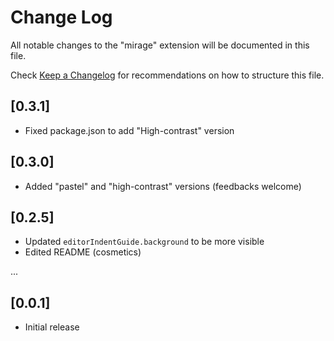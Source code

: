 # Change Log
All notable changes to the "mirage" extension will be documented in this file.

Check [Keep a Changelog](http://keepachangelog.com/) for recommendations on how to structure this file.

## [0.3.1]
- Fixed package.json to add "High-contrast" version

## [0.3.0]
- Added "pastel" and "high-contrast" versions (feedbacks welcome)

## [0.2.5]
- Updated `editorIndentGuide.background` to be more visible
- Edited README (cosmetics)

...

## [0.0.1]
- Initial release
